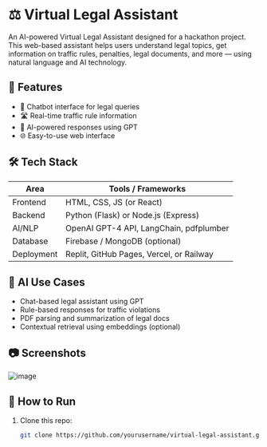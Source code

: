 # ⚖️ Virtual Legal Assistant

An AI-powered Virtual Legal Assistant designed for a hackathon project. This web-based assistant helps users understand legal topics, get information on traffic rules, penalties, legal documents, and more — using natural language and AI technology.

## 🚀 Features

- 💬 Chatbot interface for legal queries
- 🛣️ Real-time traffic rule information
- 🧠 AI-powered responses using GPT 
- 🌐 Easy-to-use web interface

## 🛠️ Tech Stack

| Area | Tools / Frameworks |
|------|--------------------|
| Frontend | HTML, CSS, JS (or React) |
| Backend | Python (Flask) or Node.js (Express) |
| AI/NLP | OpenAI GPT-4 API, LangChain, pdfplumber |
| Database | Firebase / MongoDB (optional) |
| Deployment | Replit, GitHub Pages, Vercel, or Railway |

## 🧠 AI Use Cases

- Chat-based legal assistant using GPT
- Rule-based responses for traffic violations
- PDF parsing and summarization of legal docs
- Contextual retrieval using embeddings (optional)

## 📷 Screenshots
![image](https://github.com/user-attachments/assets/0cfbad70-4ce9-45e0-a688-b361d009f6a8)


## 📁 How to Run

1. Clone this repo:
   ```bash
   git clone https://github.com/yourusername/virtual-legal-assistant.git
